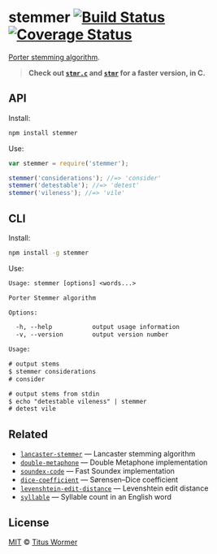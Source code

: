 # stemmer [![Build Status][travis-badge]][travis] [![Coverage Status][codecov-badge]][codecov]

[Porter stemming algorithm][source].

> **Check out [`stmr.c`][c-3] and [`stmr`][c-1] for a faster version, in C.**

## API

Install:

```bash
npm install stemmer
```

Use:

```js
var stemmer = require('stemmer');

stemmer('considerations'); //=> 'consider'
stemmer('detestable'); //=> 'detest'
stemmer('vileness'); //=> 'vile'
```

## CLI

Install:

```sh
npm install -g stemmer
```

Use:

```txt
Usage: stemmer [options] <words...>

Porter Stemmer algorithm

Options:

  -h, --help           output usage information
  -v, --version        output version number

Usage:

# output stems
$ stemmer considerations
# consider

# output stems from stdin
$ echo "detestable vileness" | stemmer
# detest vile
```

## Related

*   [`lancaster-stemmer`](https://github.com/wooorm/lancaster-stemmer)
    — Lancaster stemming algorithm
*   [`double-metaphone`](https://github.com/wooorm/double-metaphone)
    — Double Metaphone implementation
*   [`soundex-code`](https://github.com/wooorm/soundex-code)
    — Fast Soundex implementation
*   [`dice-coefficient`](https://github.com/wooorm/dice-coefficient)
    — Sørensen–Dice coefficient
*   [`levenshtein-edit-distance`](https://github.com/wooorm/levenshtein-edit-distance)
    — Levenshtein edit distance
*   [`syllable`](https://github.com/wooorm/syllable)
    — Syllable count in an English word

## License

[MIT][license] © [Titus Wormer][author]

<!-- Definitions -->

[travis-badge]: https://img.shields.io/travis/wooorm/stemmer.svg

[travis]: https://travis-ci.org/wooorm/stemmer

[codecov-badge]: https://img.shields.io/codecov/c/github/wooorm/stemmer.svg

[codecov]: https://codecov.io/github/wooorm/stemmer

[license]: LICENSE

[author]: http://wooorm.com

[source]: http://tartarus.org/martin/PorterStemmer

[c-3]: https://github.com/wooorm/stmr.c

[c-1]: https://github.com/wooorm/stmr
